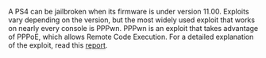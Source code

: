 A PS4 can be jailbroken when its firmware is under version 11.00. Exploits vary depending on the version, but the most widely used exploit that works on nearly every console is PPPwn. PPPwn is an exploit that takes advantage of PPPoE, which allows Remote Code Execution. For a detailed explanation of the exploit, read this [report](https://hackerone.com/reports/2177925).